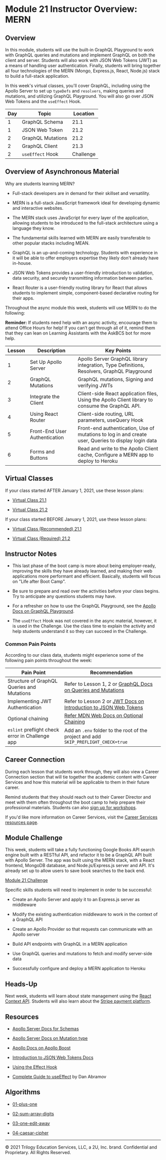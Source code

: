 # Module 21 Instructor Overview: MERN

## Overview

In this module, students will use the built-in GraphQL Playground to work with GraphQL queries and mutations and implement GraphQL on both the client and server. Students will also work with JSON Web Tokens (JWT) as a means of handling user authentication. Finally, students will bring together all four technologies of the MERN (Mongo, Express.js, React, Node.js) stack to build a full-stack application.

In this week's virtual classes, you'll cover GraphQL, including using the Apollo Server to set up `typeDefs` and `resolvers`, making queries and mutations, and utilizing GraphQL Playground. You will also go over JSON Web Tokens and the `useEffect` Hook.

| Day  | Topic              | Location   |
| ---  | ---                | ---        |
| 1    | GraphQL Schema     | 21.1       |
| 1    | JSON Web Token     | 21.2       |
| 2    | GraphQL Mutations  | 21.2       |
| 2    | GraphQL Client     | 21.3       |
| 2    | `useEffect` Hook     | Challenge  |

## Overview of Asynchronous Material 

Why are students learning MERN?

* Full-stack developers are in demand for their skillset and versatility. 

* MERN is a full-stack JavaScript framework ideal for developing dynamic and interactive websites.

* The MERN stack uses JavaScript for every layer of the application, allowing students to be introduced to the full-stack architecture using a language they know.

* The fundamental skills learned with MERN are easily transferable to other popular stacks including MEAN. 

* GraphQL is an up-and-coming technology. Students with experience in it will be able to offer employers expertise they likely don't already have in-house.

* JSON Web Tokens provides a user-friendly introduction to validation, data security, and securely transmitting information between parties. 

* React Router is a user-friendly routing library for React that allows students to implement simple, component-based declarative routing for their apps. 

Throughout the async module this week, students will use MERN to do the following:

**Reminder:** If students need help with an async activity, encourage them to attend Office Hours for help! If you can’t get through all of it, remind them that they can lean on Learning Assistants with the AskBCS bot for more help.

| Lesson           | Description                   | Key Points                                                                                          |
| ---              | ---                           | ---                                                                                                 |
| 1                | Set Up Apollo Server          | Apollo Server GraphQL library integration, Type Definitions, Resolvers, GraphQL Playground          |
| 2                | GraphQL Mutations             | GraphQL mutations, Signing and verifying JWTs                                                       |
| 3                | Integrate the Client          | Client-side React application files, Using the Apollo Client library to consume the GraphQL API.    |
| 4                | Using React Router            | Client-side routing, URL parameters, useQuery Hook                                                  |
| 5                | Front-End User Authentication | Front-end authentication, Use of mutations to log in and create user, Queries to display login data |
| 6                |  Forms and Buttons            | Read and write to the Apollo Client cache, Configure a MERN app to deploy to Heroku                 |

## Virtual Classes

If your class started AFTER January 1, 2021, use these lesson plans:

* [Virtual Class 21.1](./21.1-REQUIRED.md)

* [Virtual Class 21.2](./21.2-REQUIRED.md)

If your class started BEFORE January 1, 2021, use these lesson plans:

* [Virtual Class (Recommended) 21.1](./21.1-RECOMMENDED.md)

* [Virtual Class (Required) 21.2](./21.2-REQUIRED.md)

## Instructor Notes

* This last phase of the boot camp is more about being employer-ready, improving the skills they have already learned, and making their web applications more performant and efficient. Basically, students will focus on "Life after Boot Camp". 

* Be sure to prepare and read over the activities before your class begins. Try to anticipate any questions students may have. 

* For a refresher on how to use the GraphQL Playground, see the [Apollo Docs on GraphQL Playground](https://www.apollographql.com/docs/apollo-server/testing/graphql-playground/).

* The `useEffect` Hook was not covered in the async material, however, it is used in the Challenge. Use the class time to explain the activity and help students understand it so they can succeed in the Challenge.

### Common Pain Points

According to our class data, students might experience some of the following pain points throughout the week:

| Pain Point                                      | Recommendation       |
| ---                                             | ---                  |
| Structure of GraphQL Queries and Mutations      | Refer to Lesson 1, 2 or [GraphQL Docs on Queries and Mutations](https://graphql.org/learn/queries/) |
| Implementing JWT Authentication                 | Refer to Lesson 2 or [JWT Docs on Introduction to JSON Web Tokens](https://jwt.io/introduction) |
| Optional chaining                               | [Refer MDN Web Docs on Optional Chaining](https://developer.mozilla.org/en-US/docs/Web/JavaScript/Reference/Operators/Optional_chaining)  |
| `eslint` preflight check error in Challenge app | Add an `.env` folder to the root of the project and add `SKIP_PREFLIGHT_CHECK=true` |

## Career Connection

During each lesson that students work through, they will also view a Career Connection section that will tie together the academic content with Career Services and how this material will be applicable to them in their future career.

Remind students that they should reach out to their Career Director and meet with them often throughout the boot camp to help prepare their professional materials. Students can also [sign up for workshops](https://careerservicesonlineevents.splashthat.com/).

If you'd like more information on Career Services, visit the [Career Services resources page](https://mycareerspot.org/).

## Module Challenge

This week, students will take a fully functioning Google Books API search engine built with a RESTful API, and refactor it to be a GraphQL API built with Apollo Server. The app was built using the MERN stack, with a React frontend, MongoDB database, and Node.js/Express.js server and API. It's already set up to allow users to save book searches to the back end.

[Module 21 Challenge](../../01-Class-Content/21-MERN/02-Challenge)

Specific skills students will need to implement in order to be successful:

* Create an Apollo Server and apply it to an Express.js server as middleware

* Modify the existing authentication middleware to work in the context of a GraphQL API

* Create an Apollo Provider so that requests can communicate with an Apollo server

* Build API endpoints with GraphQL in a MERN application

* Use GraphQL queries and mutations to fetch and modify server-side data

* Successfully configure and deploy a MERN application to Heroku

## Heads-Up

Next week, students will learn about state management using the [React Context API](https://reactjs.org/docs/context.html). Students will also learn about the [Stripe payment platform](https://stripe.com/docs).

## Resources

* [Apollo Server Docs for Schemas](https://www.apollographql.com/docs/apollo-server/schema/schema/)

* [Apollo Server Docs on Mutation type](https://www.apollographql.com/docs/apollo-server/schema/schema/#the-mutation-type)

* [Apollo Docs on Apollo Boost](https://www.apollographql.com/docs/react/get-started/#apollo-boost)

* [Introduction to JSON Web Tokens Docs](https://jwt.io/introduction/)

* [Using the Effect Hook](https://reactjs.org/docs/hooks-effect.html)

* [Complete Guide to useEffect](https://overreacted.io/a-complete-guide-to-useeffect/) by Dan Abramov 

## Algorithms

* [01-plus-one](../../01-Class-Content/21-MERN/03-Algorithms/01-plus-one)

* [02-sum-array-digits](../../01-Class-Content/21-MERN/03-Algorithms/02-sum-array-digits)

* [03-one-edit-away](../../01-Class-Content/21-MERN/03-Algorithms/03-one-edit-away)

* [04-caesar-cipher](../../01-Class-Content/21-MERN/03-Algorithms/04-caesar-cipher)

---
© 2021 Trilogy Education Services, LLC, a 2U, Inc. brand.  Confidential and Proprietary.  All Rights Reserved.
